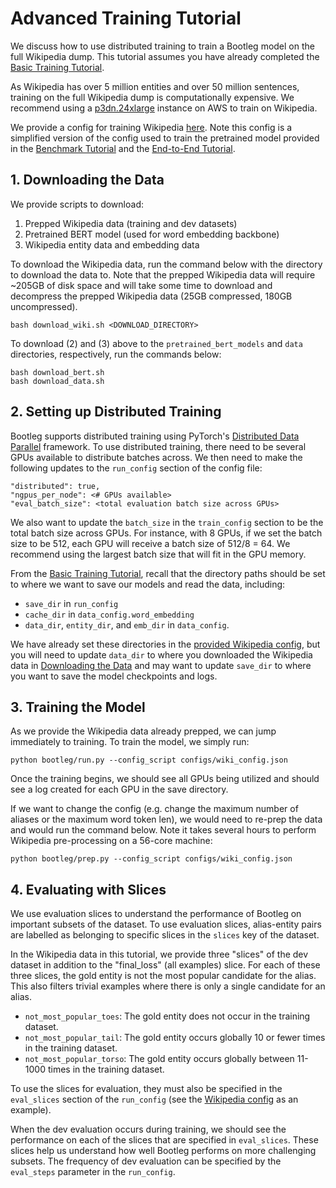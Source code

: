 # Advanced Training Tutorial

We discuss how to use distributed training to train a Bootleg model on the full Wikipedia dump. This tutorial assumes you have already completed the [Basic Training Tutorial](basic_training_tutorial.md).

As Wikipedia has over 5 million entities and over 50 million sentences, training on the full Wikipedia dump is computationally expensive. We recommend using a [p3dn.24xlarge](https://aws.amazon.com/ec2/instance-types/p3/) instance on AWS to train on Wikipedia.


We provide a config for training Wikipedia [here](../configs/wiki_config.json). Note this config is a simplified version of the config used to train the pretrained model provided in the [Benchmark Tutorial](benchmark_tutorial.ipynb) and the [End-to-End Tutorial](end2end_ned_tutorial.ipynb).


## 1. Downloading the Data

We provide scripts to download:
1. Prepped Wikipedia data (training and dev datasets)
2. Pretrained BERT model (used for word embedding backbone)
3. Wikipedia entity data and embedding data

To download the Wikipedia data, run the command below with the directory to download the data to. Note that the prepped Wikipedia data will require ~205GB of disk space and will take some time to download and decompress the prepped Wikipedia data (25GB compressed, 180GB uncompressed).
```
bash download_wiki.sh <DOWNLOAD_DIRECTORY>
```

To download (2) and (3) above to the `pretrained_bert_models` and `data` directories, respectively, run the commands below:
```
bash download_bert.sh
bash download_data.sh
```

## 2. Setting up Distributed Training

Bootleg supports distributed training using PyTorch's [Distributed Data Parallel](https://pytorch.org/docs/stable/notes/ddp.html) framework. To use distributed training, there need to be several GPUs available to distribute batches across. We then need to make the following updates to the  `run_config` section of the config file:
```
"distributed": true,
"ngpus_per_node": <# GPUs available>
"eval_batch_size": <total evaluation batch size across GPUs>
```
We also want to update the `batch_size` in the `train_config` section to be the total batch size across GPUs. For instance, with 8 GPUs, if we set the batch size to be 512, each GPU will receive a batch size of 512/8 = 64. We recommend using the largest batch size that will fit in the GPU memory.

From the [Basic Training Tutorial](basic_training_tutorial.md), recall that the directory paths should be set to where we want to save our models and read the data, including:
  - `save_dir` in `run_config`
  - `cache_dir` in `data_config.word_embedding`
  - `data_dir`, `entity_dir`, and `emb_dir` in `data_config`.

We have already set these directories in the [provided Wikipedia config](../configs/wiki_config.json), but you will need to update `data_dir` to where you downloaded the Wikipedia data in [Downloading the Data](#1-downloading-the-data) and may want to update `save_dir` to where you want to save the model checkpoints and logs.

## 3. Training the Model

As we provide the Wikipedia data already prepped, we can jump immediately to training. To train the model, we simply run:

    python bootleg/run.py --config_script configs/wiki_config.json

Once the training begins, we should see all GPUs being utilized and should see a log created for each GPU in the save directory.

If we want to change the config (e.g. change the maximum number of aliases or the maximum word token len), we would need to re-prep the data and would run the command below. Note it takes several hours to perform Wikipedia pre-processing on a 56-core machine:

    python bootleg/prep.py --config_script configs/wiki_config.json

## 4. Evaluating with Slices

We use evaluation slices to understand the performance of Bootleg on important subsets of the dataset. To use evaluation slices, alias-entity pairs are labelled as belonging to specific slices in the `slices` key of the dataset.

In the Wikipedia data in this tutorial, we provide three "slices" of the dev dataset in addition to the "final_loss" (all examples) slice. For each of these three slices, the gold entity is not the most popular candidate for the alias. This also filters trivial examples where there is only a single candidate for an alias.
- `not_most_popular_toes`: The gold entity does not occur in the training dataset.
- `not_most_popular_tail`: The gold entity occurs globally 10 or fewer times in the training dataset.
- `not_most_popular_torso`: The gold entity occurs globally between 11-1000 times in the training dataset.

To use the slices for evaluation, they must also be specified in the `eval_slices` section of the `run_config` (see the [Wikipedia config](../configs/wiki_config.json) as an example).

When the dev evaluation occurs during training, we should see the performance on each of the slices that are specified in `eval_slices`. These slices help us understand how well Bootleg performs on more challenging subsets. The frequency of dev evaluation can be specified by the `eval_steps` parameter in the `run_config`.
